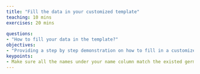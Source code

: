 ```yaml
---
title: "Fill the data in your customized template"
teaching: 10 mins
exercises: 20 mins
 
questions:
- "How to fill your data in the template?"
objectives:
- "Providing a step by step demonstration on how to fill in a customized template."
keypoints:
- Make sure all the names under your name column match the existed germplasm in KnowPulse.
---
```

